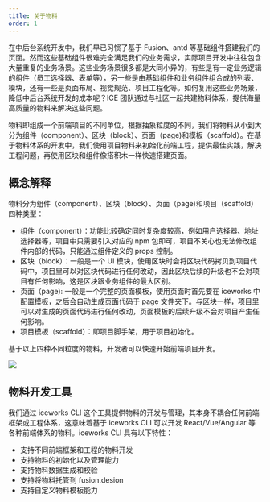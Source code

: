 ```yaml
---
title: 关于物料
order: 1
---
```


在中后台系统开发中，我们早已习惯了基于 Fusion、antd 等基础组件搭建我们的页面。然而这些基础组件很难完全满足我们的业务需求，实际项目开发中往往包含大量重复的业务场景。这些业务场景很多都是大同小异的，有些是有一定业务逻辑的组件（员工选择器、表单等），另一些是由基础组件和业务组件组合成的列表、模块，还有一些是页面布局、视觉规范、项目工程化等。如何复用这些业务场景，降低中后台系统开发的成本呢？ICE 团队通过与社区一起共建物料体系，提供海量高质量的物料来解决这些问题。

物料即组成一个前端项目的不同单位，根据抽象粒度的不同，我们将物料从小到大分为组件（component）、区块（block）、页面（page)和模板（scaffold）。在基于物料体系的开发中，我们使用项目物料来初始化前端工程，提供最佳实践，解决工程问题，再使用区块和组件像搭积木一样快速搭建页面。

## 概念解释

物料分为组件（component）、区块（block）、页面（page)和项目（scaffold）四种类型：

- 组件（component）：功能比较确定同时复杂度较高，例如用户选择器、地址选择器等，项目中只需要引入对应的 npm 包即可，项目不关心也无法修改组件内部的代码，只能通过组件定义的 props 控制。
- 区块（block）：一般是一个 UI 模块，使用区块时会将区块代码拷贝到项目代码中，项目里可以对区块代码进行任何改动，因此区块后续的升级也不会对项目有任何影响，这是区块跟业务组件的最大区别。
- 页面（page): 一般是一个完整的页面模板，使用页面时首先要在 iceworks 中配置模板，之后会自动生成页面代码于 page 文件夹下。与区块一样，项目里可以对生成的页面代码进行任何改动，页面模板的后续升级不会对项目产生任何影响。
- 项目模板（scaffold）：即项目脚手架，用于项目初始化。

基于以上四种不同粒度的物料，开发者可以快速开始前端项目开发。

![](https://img.alicdn.com/tfs/TB1jrKFXUD1gK0jSZFGXXbd3FXa-1990-1310.jpg)

## 物料开发工具

我们通过 iceworks CLI 这个工具提供物料的开发与管理，其本身不耦合任何前端框架或工程体系，这意味着基于 iceworks CLI 可以开发 React/Vue/Angular 等各种前端体系的物料。iceworks CLI 具有以下特性：

- 支持不同前端框架和工程的物料开发
- 支持物料的初始化以及管理能力
- 支持物料数据生成和校验
- 支持将物料托管到 fusion.desion
- 支持自定义物料模板能力
